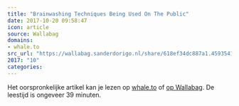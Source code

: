 ```yaml
---
title: "Brainwashing Techniques Being Used On The Public"
date: 2017-10-20 09:58:47
icon: article
source: Wallabag
domains:
- whale.to
src_url: "https://wallabag.sanderdorigo.nl/share/618ef34dc887a1.45935410"
2017: "10"
categories:
---
```

Het oorspronkelijke artikel kan je lezen op [whale.to](http://www.whale.to/w/mind.html) of [op Wallabag](https://wallabag.sanderdorigo.nl/share/618ef34dc887a1.45935410). De leestijd is ongeveer 39 minuten.